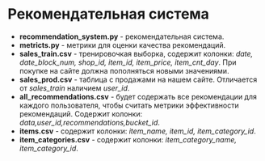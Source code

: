 # Рекомендательная система

- **recommendation_system.py** - рекомендательная система.
- **metricts.py** - метрики для оценки качества рекомендаций.
- **sales_train.csv** - тренировочкая выборка, содержит колонки: *date, date_block_num, shop_id, item_id, item_price, item_cnt_day*. При покупке на сайте должна пополняться новыми значениями.
- **sales_prod.csv** - таблица с продажами на нашем сайте. Отличается от *sales_train* наличием *user_id*.
- **all_recommendations.csv** - будет содержать все рекомендации для каждого пользователя, чтобы считать метрики эффективности рекомендаций. Содержит колонки: *data,user_id,recommendations,bucket_id*.
- **items.csv** - содержит колонки: *item_name, item_id, item_category_id*.
- **item_categories.csv** - содержит колонки: *item_category_name, item_category_id*.
